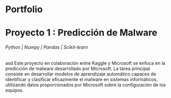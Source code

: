 # Portfolio

# Proyecto 1 : Predicción de Malware
###### Python | Numpy | Pandas | Scikit-learn
asd
Este proyecto en colaboración entre Kaggle y Microsoft se enfoca en la predicción de malware desarrollado por Microsoft. La tarea principal consiste en desarrollar modelos de aprendizaje automático capaces de identificar y clasificar eficazmente el malware en sistemas informáticos, utilizando datos proporcionados por Microsoft sobre la configuración de los equipos.
